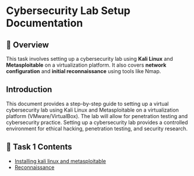 # Cybersecurity Lab Setup Documentation

## 📌 Overview  

This task involves setting up a cybersecurity lab using **Kali Linux** and **Metasploitable** on a virtualization platform. It also covers **network configuration** and **initial reconnaissance** using tools like Nmap.


## **Introduction**

This document provides a step-by-step guide to setting up a virtual cybersecurity lab using Kali Linux and Metasploitable on a virtualization platform (VMware/VirtualBox). The lab will allow for penetration testing and cybersecurity practice. Setting up a cybersecurity lab provides a controlled environment for ethical hacking, penetration testing, and security research. 

## 📂 Task 1 Contents  

- [Installing kali linux and metasploitable](task1/lab-setup.md)
- [Reconnaissance](task1/Initial-Reconnaissance.md)
